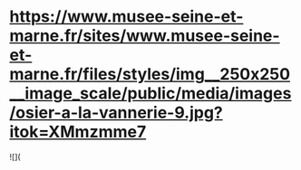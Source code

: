 # https://www.musee-seine-et-marne.fr/sites/www.musee-seine-et-marne.fr/files/styles/img__250x250__image_scale/public/media/images/osier-a-la-vannerie-9.jpg?itok=XMmzmme7

![](
